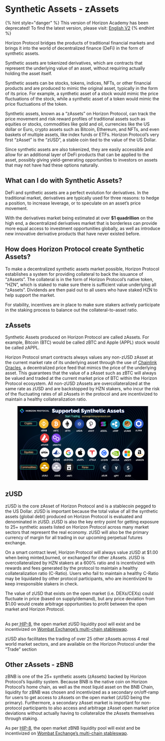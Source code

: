 # Synthetic Assets - zAssets

{% hint style="danger" %}
This version of Horizon Academy has been deprecated! To find the latest version, please visit: [English V2](https://academy.horizonprotocol.com/)
{% endhint %}

Horizon Protocol bridges the products of traditional financial markets and brings it into the world of decentralized finance (DeFi) in the form of synthetic assets.

Synthetic assets are tokenized derivatives, which are contracts that represent the underlying value of an asset, without requiring actually holding the asset itself.

Synthetic assets can be stocks, tokens, indices, NFTs, or other financial products and are produced to mimic the original asset, typically in the form of its price. For example, a synthetic asset of a stock would mimic the price fluctuations of the stock, while a synthetic asset of a token would mimic the price fluctuations of the token.

Synthetic assets, known as a “zAssets” on Horizon Protocol, can track the price movement and risk reward profiles of traditional assets such as equities or stocks, commodities like gold and oil, currencies like the US dollar or Euro, crypto assets such as Bitcoin, Ethereum, and NFTs, and even baskets of multiple assets, like index funds or ETFs. Horizon Protocol’s very first “zAsset” is the “zUSD”, a stable coin tied to the value of the US Dollar.

Since synthetic assets are also tokenized, they are easily accessible and allow for an additional layer of DeFi products that can be applied to the asset, possibly giving yield-generating opportunities to investors on assets that may not have had these options naturally.

## What can I do with Synthetic Assets?

DeFi and synthetic assets are a perfect evolution for derivatives. In the traditional market, derivatives are typically used for three reasons: to hedge a position, to increase leverage, or to speculate on an asset’s price movement.

With the derivatives market being estimated at over **$1 quadrillion** on the high end, a decentralized derivatives market that is borderless can provide more equal access to investment opportunities globally, as well as introduce new innovative derivative products that have never existed before.

## How does Horizon Protocol create Synthetic Assets?

To make a decentralized synthetic assets market possible, Horizon Protocol establishes a system for providing collateral to back the issuance of “zAssets”. The collateral is in the form of Horizon Protocol’s native token, “HZN”, which is staked to make sure there is sufficient value underlying all “zAssets”. Dividends are then paid out to all users who have staked HZN to help support the market.

For stability, incentives are in place to make sure stakers actively participate in the staking process to balance out the collateral-to-asset ratio.

## zAssets

Synthetic Assets produced on Horizon Protocol are called zAssets. For example, Bitcoin (BTC) would be called zBTC and Apple (APPL) stock would be called zAPPL.

Horizon Protocol smart contracts always values any non-zUSD zAsset at the current market rate of its underlying asset through the use of [Chainlink Oracles](https://docs.chain.link/data-feeds/price-feeds/addresses/?network=bnb-chain\&page=1), a decentralized price feed that mimics the price of the underlying asset. This guarantees that the value of a zAsset such as zBTC will always be valued and traded at the current market price of BTC within the Horizon Protocol ecosystem. All non-zUSD zAssets are overcollateralized at the same rate as zUSD and are backstopped by HZN stakers, who incur the risk of the fluctuating rates of all zAssets in the protocol and are incentivized to maintain a healthy collateralization ratio.&#x20;

<figure><img src="../.gitbook/assets/List of zAssets.png" alt=""><figcaption></figcaption></figure>

## zUSD <a href="#zusd" id="zusd"></a>

zUSD is the core zAsset of Horizon Protocol and is a stablecoin pegged to the US Dollar. zUSD is important because the total value of all the synthetic assets (global debt) produced on Horizon Protocol is evaluated and denominated in zUSD. zUSD is also the key entry point for getting exposure to 25+ synthetic assets listed on Horizon Protocol across many market sectors that represent the real economy. zUSD will also be the primary currency of margin for all trading in our upcoming perpetual futures exchange.

On a smart contract level, Horizon Protocol​ will always value zUSD at $1.00 when being minted,burned, or exchanged for other zAssets. zUSD is overcollateralized by HZN stakers at a 600% ratio and is incentivized with rewards and fees generated by the protocol to maintain a healthy collateralization ratio (C-Ratio). Users who fail to maintain a healthy C-Ratio may be liquidated by other protocol participants, who are incentivized to keep irresponsible stakers in check.

The value of zUSD that exists on the open market (i.e. DEXs/CEXs) could fluctuate in price (based on supply/demand), but any price deviation from $1.00 would create arbitrage opportunities to profit between the open market and Horizon Protocol.

\
As per[ HIP-8,](https://academy.horizonprotocol.com/horizon-protocol/community-driven/hips/hip-8-move-the-zusd-busd-and-zbnb-bnb-liquidity-pools-to-wombat-exchange) the open market zUSD liquidity pool will exist and be incentivized on [Wombat Exchange’s multi-chain stableswap](https://app.wombat.exchange/pool?chain=bsc).

zUSD also facilitates the trading of over 25 other zAssets across 4 real world market sectors, and are available on the Horizon Protocol under the “Trade” section

## Other zAssets - zBNB

zBNB is one of the 25+ synthetic assets (zAssets) backed by Horizon Protocol’s liquidity system. Because BNB is the native coin on Horizon Protocol’s home chain, as well as the most liquid asset on the BNB Chain, liquidity for zBNB was chosen and incentivized as a secondary on/off-ramp for users to get access to zAssets on the open market (zUSD being the primary). Furthermore, a secondary zAsset market is important for non-protocol participants to also access and arbitrage zAsset open market price deviations without actually having to collateralize the zAssets themselves through staking.

As per [HIP-8](https://academy.horizonprotocol.com/horizon-protocol/community-driven/hips/hip-8-move-the-zusd-busd-and-zbnb-bnb-liquidity-pools-to-wombat-exchange), the open market zBNB liquidity pool will exist and be incentivized on [Wombat Exchange’s multi-chain stableswap](https://app.wombat.exchange/pool?chain=bsc).

